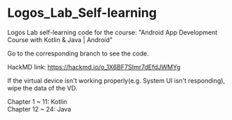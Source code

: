 # Logos_Lab_Self-learning
Logos Lab self-learning code for the course: "Android App Development Course with Kotlin & Java | Android"<br/>

Go to the corresponding branch to see the code. <br/>

HackMD link: https://hackmd.io/o_1X6BF7SImr7dEfdJWMYg <br/>

If the virtual device isn't working properly(e.g. System UI isn't responding), wipe the data of the VD.

Chapter 1 ~ 11: Kotlin<br/>
Chapter 12 ~ 24: Java<br/>
